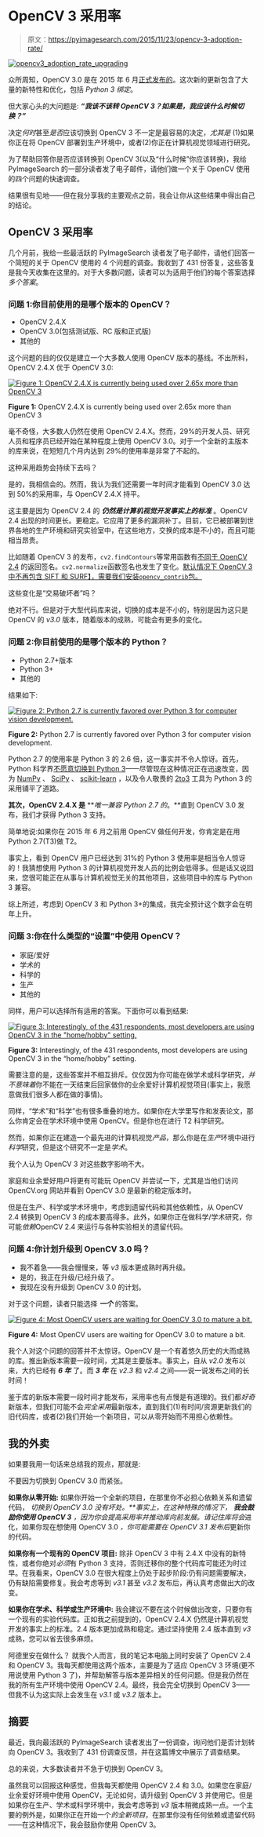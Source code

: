 # OpenCV 3 采用率

> 原文：<https://pyimagesearch.com/2015/11/23/opencv-3-adoption-rate/>

[![opencv3_adoption_rate_upgrading](img/2a5bafc51293f2ff300b9e96ad3d0eed.png)](https://pyimagesearch.com/wp-content/uploads/2015/11/opencv3_adoption_rate_upgrading.jpg)

众所周知，OpenCV 3.0 是在 2015 年 6 月[正式发布的](https://pyimagesearch.com/2015/06/08/opencv-3-0-released-and-the-coming-changes-to-the-pyimagesearch-blog/)。这次新的更新包含了大量的新特性和优化，包括 *Python 3 绑定*。

但大家心头的大问题是: ***“我该不该转 OpenCV 3？如果是，我应该什么时候切换？”***

决定*何时*甚至*是否*应该切换到 OpenCV 3 不一定是最容易的决定，*尤其是* (1)如果你正在将 OpenCV 部署到生产环境中，或者(2)你正在计算机视觉领域进行研究。

为了帮助回答你是否应该转换到 OpenCV 3(以及“什么时候”你应该转换)，我给 PyImageSearch 的一部分读者发了电子邮件，请他们做一个关于 OpenCV 使用的四个问题的快速调查。

结果很有见地——但在我分享我的主要观点之前，我会让你从这些结果中得出自己的结论。

## OpenCV 3 采用率

几个月前，我给一些最活跃的 PyImageSearch 读者发了电子邮件，请他们回答一个简短的关于 OpenCV 使用的 4 个问题的调查。我收到了 431 份答复，这些答复是我今天收集在这里的。对于大多数问题，读者可以为适用于他们的每个答案选择*多个答案*。

### 问题 1:你目前使用的是哪个版本的 OpenCV？

*   OpenCV 2.4.X
*   OpenCV 3.0(包括测试版、RC 版和正式版)
*   其他的

这个问题的目的仅仅是建立一个大多数人使用 OpenCV 版本的基线。不出所料，OpenCV 2.4.X 优于 OpenCV 3.0:

[![Figure 1: OpenCV 2.4.X is currently being used over 2.65x more than OpenCV 3](img/1a47d84084b79d440424a97b92908ba7.png)](https://pyimagesearch.com/wp-content/uploads/2015/11/opencv3_adoption_rate_opencv_version.jpg)

**Figure 1:** OpenCV 2.4.X is currently being used over 2.65x more than OpenCV 3

毫不奇怪，大多数人仍然在使用 OpenCV 2.4.X。然而，29%的开发人员、研究人员和程序员已经开始在某种程度上使用 OpenCV 3.0。对于一个全新的主版本的库来说，在短短几个月内达到 29%的使用率是非常了不起的。

这种采用趋势会持续下去吗？

是的，我相信会的。然而，我认为我们还需要一年时间才能看到 OpenCV 3.0 达到 50%的采用率，与 OpenCV 2.4.X 持平。

这主要是因为 OpenCV 2.4 的 ***仍然是计算机视觉开发事实上的标准*** 。OpenCV 2.4 出现的时间更长。更稳定。它应用了更多的漏洞补丁。目前，它已被部署到世界各地的生产环境和研究实验室中，在这些地方，交换的成本是不小的，而且可能相当昂贵。

比如随着 OpenCV 3 的发布，`cv2.findContours`等常用函数有[不同于 OpenCV 2.4](https://pyimagesearch.com/2015/08/10/checking-your-opencv-version-using-python/) 的返回签名。`cv2.normalize`函数签名也发生了变化。[默认情况下 OpenCV 3 中不再包含 SIFT 和 SURF】，需要我们安装`opencv_contrib`包。](https://pyimagesearch.com/2015/07/16/where-did-sift-and-surf-go-in-opencv-3/)

这些变化是“交易破坏者”吗？

绝对不行。但是对于大型代码库来说，切换的成本是不小的，特别是因为这只是 OpenCV 的 *v3.0* 版本，随着版本的成熟，可能会有更多的变化。

### 问题 2:你目前使用的是哪个版本的 Python？

*   Python 2.7+版本
*   Python 3+
*   其他的

结果如下:

[![Figure 2: Python 2.7 is currently favored over Python 3 for computer vision development.](img/abe231608d2044269782c9fa4268d2b4.png)](https://pyimagesearch.com/wp-content/uploads/2015/11/opencv3_adoption_rate_python_version.jpg)

**Figure 2:** Python 2.7 is currently favored over Python 3 for computer vision development.

Python 2.7 的使用率是 Python 3 的 2.6 倍，这一事实并不令人惊讶。首先，Python 科学界[不愿意切换到 Python 3](https://jakevdp.github.io/blog/2013/01/03/will-scientists-ever-move-to-python-3/)——尽管现在这种情况正在迅速改变，因为 [NumPy](http://www.numpy.org/) 、 [SciPy](http://scipy.org/) 、 [scikit-learn](http://scikit-learn.org/stable/index.html) ，以及令人敬畏的 [2to3](https://docs.python.org/2/library/2to3.html) 工具为 Python 3 的采用铺平了道路。

**其次，OpenCV 2.4.X 是** ***唯一兼容 Python 2.7 的*。**直到 OpenCV 3.0 发布，我们才获得 Python 3 支持。

简单地说:如果你在 2015 年 6 月之前用 OpenCV 做任何开发，你肯定是在用 Python 2.7(T3)做 T2。

事实上，看到 OpenCV 用户已经达到 31%的 Python 3 使用率是相当令人惊讶的！我猜想使用 Python 3 的计算机视觉开发人员的比例会低得多。但是话又说回来，您很可能正在从事与计算机视觉无关的其他项目，这些项目中的库与 Python 3 兼容。

综上所述，考虑到 OpenCV 3 和 Python 3+的集成，我完全预计这个数字会在明年上升。

### 问题 3:你在什么类型的“设置”中使用 OpenCV？

*   家庭/爱好
*   学术的
*   科学的
*   生产
*   其他的

同样，用户可以选择所有适用的答案。下面你可以看到结果:

[![Figure 3: Interestingly, of the 431 respondents, most developers are using OpenCV 3 in the "home/hobby" setting.](img/7a0c6ccc8fe6d8d8badb91a592220759.png)](https://pyimagesearch.com/wp-content/uploads/2015/11/opencv3_adoption_rate_setting.jpg)

**Figure 3:** Interestingly, of the 431 respondents, most developers are using OpenCV 3 in the “home/hobby” setting.

需要注意的是，这些答案并不相互排斥。仅仅因为你可能在做学术或科学研究，*并不意味着*你不能在一天结束后回家做你的业余爱好计算机视觉项目(事实上，我愿意做我们很多人都在做的事情)。

同样，“学术”和“科学”也有很多重叠的地方。如果你在大学里写作和发表论文，那么你肯定会在学术环境中使用 OpenCV。但是你也在进行 T2 科学研究。

然而，如果你正在建造一个最先进的计算机视觉*产品*，那么你是在*生产*环境中进行*科学*研究，但是这个研究不一定是*学术*。

我个人认为 OpenCV 3 对这些数字影响不大。

家庭和业余爱好用户将更有可能玩 OpenCV 并尝试一下，尤其是当他们访问 OpenCV.org 网站并看到 OpenCV 3.0 是最新的稳定版本时。

但是在生产、科学或学术环境中，考虑到遗留代码和其他依赖性，从 OpenCV 2.4 转换到 OpenCV 3 的成本要高得多。此外，如果你正在做科学/学术研究，你可能*依赖*OpenCV 2.4 来运行与各种实验相关的遗留代码。

### 问题 4:你计划升级到 OpenCV 3.0 吗？

*   我不着急——我会慢慢来，等 *v3* 版本更成熟时再升级。
*   是的，我正在升级/已经升级了。
*   我现在没有升级到 OpenCV 3.0 的计划。

对于这个问题，读者只能选择 ***一个*** 的答案。

[![Figure 4: Most OpenCV users are waiting for OpenCV 3.0 to mature a bit.](img/2a5bafc51293f2ff300b9e96ad3d0eed.png)](https://pyimagesearch.com/wp-content/uploads/2015/11/opencv3_adoption_rate_upgrading.jpg)

**Figure 4:** Most OpenCV users are waiting for OpenCV 3.0 to mature a bit.

我个人对这个问题的回答并不太惊讶。OpenCV 是一个有着悠久历史的大而成熟的库。推出新版本需要一段时间，尤其是主要版本。事实上，自从 *v2.0* 发布以来，大约已经有 ***6 年*** 了。而 ***3 年*** 在 *v2.3* 和 *v2.4* 之间——说一说发布之间的长时间！

鉴于库的新版本需要一段时间才能发布，采用率也有点慢是有道理的。我们都*好奇*新版本，但我们可能不会*完全采用*最新版本，直到我们(1)有时间/资源更新我们的旧代码库，或者(2)我们开始一个新项目，可以从零开始而不用担心依赖性。

## 我的外卖

如果要我用一句话来总结我的观点，那就是:

不要因为切换到 OpenCV 3.0 而紧张。

**如果你从零开始:** 如果你开始一个全新的项目，在那里你不必担心依赖关系和遗留代码， ***切换到 OpenCV 3.0* 没有坏处。**事实上，在这种特殊的情况下， ***我会鼓励你使用 OpenCV 3*** ，因为你会提高采用率并推动库向前发展。请记住库*将会*进化，如果你现在想使用 OpenCV 3.0 *，你可能需要在 OpenCV 3.1 发布后*更新你的代码。

**如果你有一个现有的 OpenCV 项目:** 除非 OpenCV 3 中有 2.4.X 中没有的新特性，或者你绝对*必须*有 Python 3 支持，否则迁移你的整个代码库可能还为时过早。在我看来，OpenCV 3.0 在很大程度上仍处于起步阶段:仍有问题需要解决，仍有缺陷需要修复。我会考虑等到 *v3.1* 甚至 *v3.2* 发布后，再认真考虑做出大的改变。

**如果你在学术、科学或生产环境中:** 我会建议不要在这个时候做出改变，只要你有一个现有的实验代码库。正如我之前提到的，OpenCV 2.4.X 仍然是计算机视觉开发的事实上的标准。2.4 版本更加成熟和稳定。通过坚持使用 2.4 版本直到 *v3* 成熟，您可以省去很多麻烦。

阿德里安在做什么？
就我个人而言，我的笔记本电脑上同时安装了 OpenCV 2.4 和 OpenCV 3。我每天都使用这两个版本，主要是为了适应 OpenCV 3 环境(更不用说使用 Python 3 了)，并帮助解答与版本差异相关的任何问题。但是我仍然在我的所有生产环境中使用 OpenCV 2.4。最终，我会完全切换到 OpenCV 3——但我不认为这实际上会发生在 *v3.1* 或 *v3.2* 版本上。

## 摘要

最近，我向最活跃的 PyImageSearch 读者发出了一份调查，询问他们是否计划转向 OpenCV 3。我收到了 431 份调查反馈，并在这篇博文中展示了调查结果。

总的来说，大多数读者并不急于切换到 OpenCV 3。

虽然我可以回报这种感觉，但我每天都使用 OpenCV 2.4 和 3.0。如果您在家庭/业余爱好环境中使用 OpenCV，无论如何，请升级到 OpenCV 3 并使用它。但是如果你在生产、学术或科学环境中，我会考虑等到 *v3* 版本稍微成熟一点。一个主要的例外是，如果你正在开始一个*的全新项目*，在那里你没有任何依赖或遗留代码——在这种情况下，我会鼓励你使用 OpenCV 3。